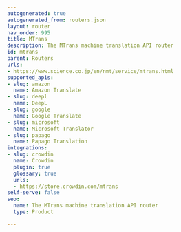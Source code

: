 ```yaml
---
autogenerated: true
autogenerated_from: routers.json
layout: router
nav_order: 995
title: MTrans
description: The MTrans machine translation API router
id: mtrans
parent: Routers
urls:
- https://www.science.co.jp/en/nmt/service/mtrans.html
supported_apis:
- slug: amazon
  name: Amazon Translate
- slug: deepl
  name: DeepL
- slug: google
  name: Google Translate
- slug: microsoft
  name: Microsoft Translator
- slug: papago
  name: Papago Translation
integrations:
- slug: crowdin
  name: Crowdin
  plugin: true
  glossary: true
  urls:
  - https://store.crowdin.com/mtrans
self-serve: false
seo:
  name: The MTrans machine translation API router
  type: Product

---
```


